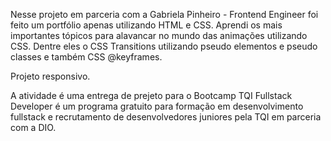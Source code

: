 Nesse projeto em parceria com a Gabriela Pinheiro - Frontend Engineer foi feito um portfólio apenas utilizando HTML e CSS. Aprendi os mais importantes tópicos para alavancar no mundo das animações utilizando CSS. Dentre eles o CSS Transitions utilizando pseudo elementos e pseudo classes e também CSS @keyframes.

Projeto responsivo.

A atividade é uma entrega de prejeto para o Bootcamp TQI Fullstack Developer é um programa gratuito para formação em desenvolvimento fullstack e recrutamento de desenvolvedores juniores pela TQI em parceria com a DIO.
